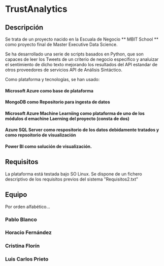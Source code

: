# TrustAnalytics

## Descripción
Se trata de un proyecto nacido en la Escuala de Negocio ** MBIT School ** como proyecto final de Master Executive Data Science.

Se ha desarrollado una serie de scripts basados en Python, que son capaces de leer los Tweets de un criterio de negocio específico y analuizar el sentimiento de dicho texto mejorando los resultados del API estandar de otros proveedores de servicios API de Análisis Sintáctico.

Como plataforma y tecnologías, se han usado:
   #### Microsoft Azure como base de plataforma
   #### MongoDB como Repositorio para ingesta de datos
   #### Microsoft Azure Machine Learniing como plataforma de uno de los módulos d emachine Laerning del proyecto (consta de dos)
   #### Azure SQL Server como respositorio de los datos debidamente tratados y como repsoitorio de visualización
   #### Power BI como solución de visualización.

## Requisitos

La plataforma está testada bajo SO Linux.
Se dispone de un fichero descriptivo de los requisitos previos del sistema "Requisitos2.txt"
   
## Equipo
Por orden alfabético...

### Pablo Blanco

### Horacio Fernández

### Cristina Florín 

### Luis Carlos Prieto
